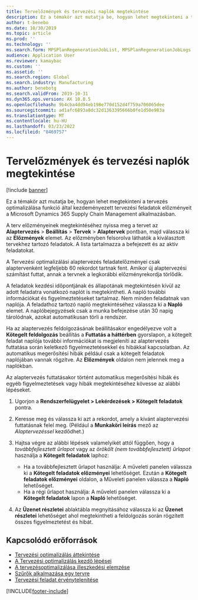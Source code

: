 ```yaml
---
title: Tervelőzmények és tervezési naplók megtekintése
description: Ez a témakör azt mutatja be, hogyan lehet megtekinteni a tervezés optimalizálása funkció által kezdeményezett tervezési feladatok előzményeit.
author: t-benebo
ms.date: 10/30/2019
ms.topic: article
ms.prod: ''
ms.technology: ''
ms.search.form: MPSPlanRegenerationJobList, MPSPlanRegenerationJobLogs
audience: Application User
ms.reviewer: kamaybac
ms.custom: ''
ms.assetid: ''
ms.search.region: Global
ms.search.industry: Manufacturing
ms.author: benebotg
ms.search.validFrom: 2019-10-31
ms.dyn365.ops.version: AX 10.0.5
ms.openlocfilehash: 9b4cba4dd94eb198e770d152d4f759a706065dee
ms.sourcegitcommit: ad1afc6893a8dc32d1363395666b0fe1d50e983a
ms.translationtype: MT
ms.contentlocale: hu-HU
ms.lasthandoff: 03/23/2022
ms.locfileid: "8469757"
---
```

# <a name="view-plan-history-and-planning-logs"></a>Tervelőzmények és tervezési naplók megtekintése

[!include [banner](../../includes/banner.md)]

Ez a témakör azt mutatja be, hogyan lehet megtekinteni a tervezés optimalizálása funkció által kezdeményezett tervezési feladatok előzményeit a Microsoft Dynamics 365 Supply Chain Management alkalmazásban.

A terv előzményeinek megtekintéséhez nyissa meg a tervet az **Alaptervezés** \> **Beállítás** \> **Tervek** \> **Alaptervek** pontban, majd válassza ki az **Előzmények** elemet. Az előzményben felsorolva láthatók a kiválasztott tervekhez tartozó feladatok. A lista tartalmazza a befejezett és az aktív feladatokat.

A Tervezési optimalizálási alaptervezés feladatelőzményei csak alaptervenként legfeljebb 60 rekordot tartnak fent. Amikor új alaptervezési számítást futtat, annak a tervnek a legkorábbi előzményrekordja törlődik.

A feladatok kezdési időpontjának és állapotának megtekintésén kívül az adott feladatra vonatkozó naplót is megtekintheti. A napló további információkat és figyelmeztetéseket tartalmaz. Nem minden feladatnak van naplója. A feladathoz tartozó napló megtekintéséhez válassza ki a **Napló** elemet. A naplóbejegyzések csak a munka befejezése után 30 napig tárolódnak, azokat automatikusan törli a rendszer.

Ha az alaptervezés feldolgozásának beállításakor engedélyezve volt a **Kötegelt feldolgozás** beállítás a **Futtatás a háttérben** gyorslapon, a kötegelt feladat naplója további információkat is megjeleníti az alaptervezés futtatása során keletkező figyelmeztetésekkel és hibákkal kapcsolatban. Az automatikus megerősítési hibák például csak a kötegelt feladatok naplójában vannak rögzítve. Az **Előzmények** oldalon nem jelennek meg a naplókban.

Az alaptervezés futtatásakor történt automatikus megerősítési hibák és egyéb figyelmeztetések vagy hibák megtekintéséhez kövesse az alábbi lépéseket.

1. Ugorjon a **Rendszerfelügyelet \> Lekérdezések \> Kötegelt feladatok** pontra.
1. Keresse meg és válassza ki azt a rekordot, amely a kívánt alaptervezési futtatásnak felel meg. (Például a **Munkaköri leírás** mező az *Alaptervezéssel* kezdődhet.)
1. Hajtsa végre az alábbi lépések valamelyikét attól függően, hogy a *továbbfejlesztett űrlapot* vagy az *örökölt (nem továbbfejlesztett) űrlapot* használja a **Kötegelt feladatok** laphoz:

    - Ha a továbbfejlesztett űrlapot használja: A műveleti panelen válassza ki a **Kötegelt feladatok előzményei** lehetőséget. Ezután a **Kötegelt feladatok előzményei** oldalon, a Műveleti panelen válassza a **Napló** lehetőséget.
    - Ha a régi űrlapot használja: A műveleti panelen válassza ki a **Kötegelt feladatok** lapon a **Napló** lehetőséget.

1. Az **Üzenet részletei** ablaktábla megnyitásához válassza ki az **Üzenet részletei** lehetőséget ahol megtekintheti a feldolgozás során rögzített összes figyelmeztetést és hibát.

## <a name="related-resources"></a>Kapcsolódó erőforrások

- [Tervezési optimalizálás áttekintése](planning-optimization-overview.md)
- [A Tervezési optimalizálás kezdő lépései](get-started.md)
- [A tervezésoptimalizálása illeszkedési elemzése](planning-optimization-fit-analysis.md)
- [Szűrők alkalmazása egy tervre](plan-filters.md)
- [Tervezési feladat érvénytelenítése](cancel-planning-job.md)


[!INCLUDE[footer-include](../../../includes/footer-banner.md)]
